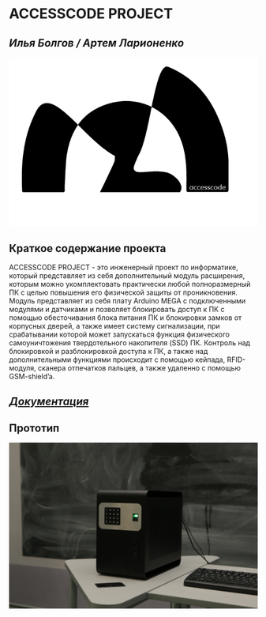 <h1 class="code-line" data-line-start=0 data-line-end=1 ><a id="ACCESSCODE_PROJECT_0"></a>ACCESSCODE PROJECT</h1>
<h2 class="code-line" data-line-start=1 data-line-end=2 ><a id="_______1"></a><em>Илья Болгов / Артем Ларионенко</em></h2>
<p class="has-line-data" data-line-start="3" data-line-end="4"><img src="https://github.com/BolgovLarionenkoTeam/ACCESSCODE/blob/main/Logo.png/?raw=true" alt="accesscodeLogo"></p>
<h2 class="code-line" data-line-start=5 data-line-end=6 ><a id="___5"></a>Краткое содержание проекта</h2>
<p class="has-line-data" data-line-start="6" data-line-end="7">ACCESSCODE PROJECT - это инженерный проект по информатике, который представляет из себя дополнительный модуль расширения, которым можно укомплектовать практически любой полноразмерный ПК с целью повышения его физической защиты от проникновения. Модуль представляет из себя плату Arduino MEGA с подключенными модулями и датчиками и позволяет блокировать доступ к ПК с помощью обесточивания блока питания ПК и блокировки замков от корпусных дверей, а также имеет систему сигнализации, при срабатывании которой может запускаться функция физического самоуничтожения твердотельного накопителя (SSD) ПК. Контроль над блокировкой и разблокировкой доступа к ПК, а также над дополнительными функциями происходит с помощью кейпада, RFID-модуля, сканера отпечатков пальцев, а также удаленно с помощью GSM-shield’a.</p>
<h2 class="code-line" data-line-start=8 data-line-end=9 ><a id="_httpsgithubcomBolgovLarionenkoTeamACCESSCODEblobmaindocACCESSCODEpdf__8"></a><em><a href="https://github.com/BolgovLarionenkoTeam/ACCESSCODE/blob/main/doc.ACCESSCODE.pdf">Документация</a></em></h2>
<h2 class="code-line" data-line-start=11 data-line-end=12 ><a id="_11"></a>Прототип</h2>
<p class="has-line-data" data-line-start="12" data-line-end="13"><img src="https://github.com/BolgovLarionenkoTeam/ACCESSCODE/blob/main/prototypePicture.JPG/?raw=true" alt="prototypePicture"></p>
